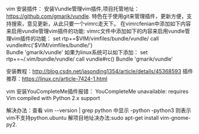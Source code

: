 vim 安装插件：
	安装Vundle管理vim插件,项目托管地址：https://github.com/gmarik/vundle.
特色在于使用git来管理插件，更新方便，支持搜索，意见更新，从此只要一个vimrc走天下。
	在vimrcfenian中添加如下内容来启用vundle管理vim插件的功能: 
	vimrc文件中添加如下的内容来启用vundle管理vim插件的功能：
		set rtp+=$VIM/vimfiles/bundle/vundle/  
		call vundle#rc('$VIM/vimfiles/bundle/')  
		Bundle 'gmarik/vundle'
	如果为linux系统可以如下添加：
	set rtp+=~/.vim/bundle/vundle/
	call vundle#rc()
	Bundle 'gmarik/vundle'
	
安装教程：http://blog.csdn.net/jasonding1354/article/details/45368593
插件推荐：https://linux.cn/article-7424-1.html


vim 安装YouCompleteMe插件报错：
YouCompleteMe unavailable: requires Vim compiled with Python 2.x support

解决办法：查看 vim --version | grep python 中显示 -python -python3
则表示vim不支持python.ubuntu 解项目地址决办法:sudo apt-get install vim-gnome-py2.

